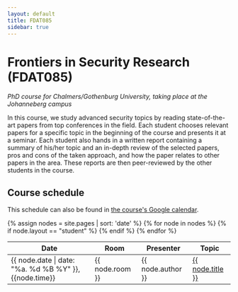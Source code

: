 ```yaml
---
layout: default
title: FDAT085
sidebar: true
---
```


# Frontiers in Security Research (FDAT085)

*PhD course for Chalmers/Gothenburg University, taking place at the Johanneberg campus*

In this course, we study advanced security topics by reading state-of-the-art
papers from top conferences in the field. Each student chooses relevant papers
for a specific topic in the beginning of the course and presents it at a
seminar. Each student also hands in a written report containing a summary of
his/her topic and an in-depth review of the selected papers, pros and cons of
the taken approach, and how the paper relates to other papers in the area.
These reports are then peer-reviewed by the other students in the course.

## Course schedule

This schedule can also be found in [the course's Google calendar](http://fixme).

<table class='smalltext nowrap'>
<thead><tr><th>Date</th><th>Room</th><th>Presenter</th><th>Topic</th></tr></thead>
<tbody>
{% assign nodes = site.pages | sort: 'date' %}
{% for node in nodes %}
{% if node.layout == "student" %}
<tr><td>{{ node.date |  date: "%a. %d %B %Y" }}, {{node.time}}</td><td>{{ node.room }}</td><td>{{ node.author }}</td><td><a href="{{node.url}}">{{ node.title }}</a></td></tr>
{% endif %}
{% endfor %}
</tbody>
</table>

